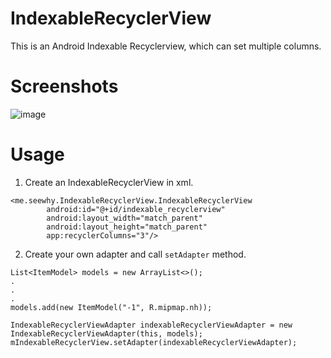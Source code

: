 # IndexableRecyclerView

This is an Android Indexable Recyclerview, which can set multiple columns.

# Screenshots

![image](https://github.com/seewhy93/IndexableRecyclerView/blob/master/screenshot.png?raw=true)

# Usage

1. Create an IndexableRecyclerView in xml.
```
<me.seewhy.IndexableRecyclerView.IndexableRecyclerView
        android:id="@+id/indexable_recyclerview"
        android:layout_width="match_parent"
        android:layout_height="match_parent"
        app:recyclerColumns="3"/>
```

2. Create your own adapter and call `setAdapter` method.

```
List<ItemModel> models = new ArrayList<>();
.
.
.
models.add(new ItemModel("-1", R.mipmap.nh));

IndexableRecyclerViewAdapter indexableRecyclerViewAdapter = new IndexableRecyclerViewAdapter(this, models);
mIndexableRecyclerView.setAdapter(indexableRecyclerViewAdapter);
```

